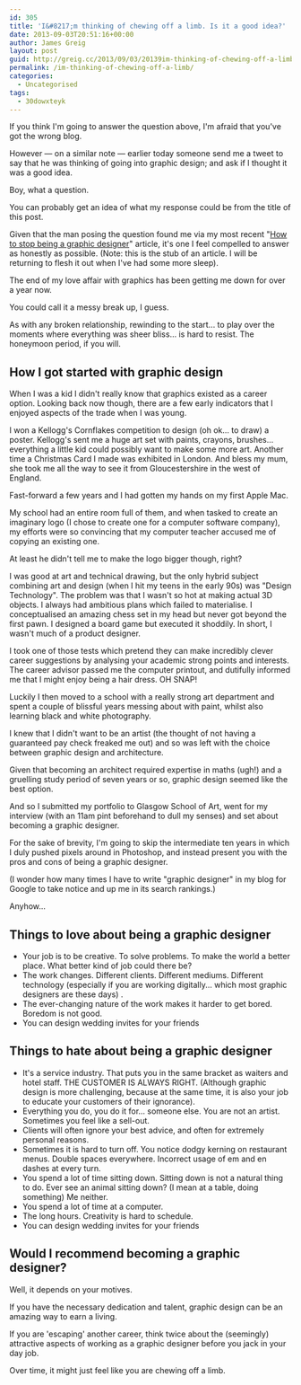 ```yaml
---
id: 305
title: 'I&#8217;m thinking of chewing off a limb. Is it a good idea?'
date: 2013-09-03T20:51:16+00:00
author: James Greig
layout: post
guid: http://greig.cc/2013/09/03/20139im-thinking-of-chewing-off-a-limb/
permalink: /im-thinking-of-chewing-off-a-limb/
categories:
  - Uncategorised
tags:
  - 30dowxteyk
---
```

<p>If you think I'm going to answer the question above, I'm afraid that you've got the wrong blog.&nbsp;</p><p>However — on a similar note — earlier today someone send me a tweet to say that he was thinking of going into graphic design; and ask if I thought it was a good idea.</p><p>Boy, what a question.&nbsp;</p><p>You can probably get an idea of what my response could be from the title of this post.&nbsp;</p><p>Given that the man posing the question&nbsp;<span>found me via my most recent "</span><a href="http://greig.cc/journal/2013/8/how-to-stop-being-a-graphic-designer-redux">How to stop being a graphic designer</a><span>" article, it's one I feel compelled to answer as honestly as possible. (Note: this is the stub of an article. I will be returning to flesh it out when I've had some more sleep).</span></p><p><span>The end of my love affair with graphics has been getting me down for over a year now.</span></p><p><span>You could call it a messy break up, I guess.</span></p><p><span>As with any broken relationship, rewinding to the start... to play over the moments where everything was sheer bliss... is hard to resist. The honeymoon period, if you will.</span></p><h2>How I got started with graphic design</h2><p>When I was a kid I didn't really know that graphics existed as a career option. Looking back now though, there are a few early indicators that I enjoyed aspects of the trade when I was young.</p><p>I won a Kellogg's Cornflakes competition to design (oh ok... to draw) a poster. Kellogg's sent me a huge art set with paints, crayons, brushes... everything a little kid could possibly want to make some more art. Another time a Christmas Card I made was exhibited in London. And bless my mum, she took me all the way to see it from Gloucestershire in the west of England.</p><p>Fast-forward a few years and I had gotten my hands on my first Apple Mac.</p><p>My school had an entire room full of them, and when tasked to create an imaginary logo (I chose to create one for a computer software company), my efforts were so convincing that my computer teacher accused me of copying an existing one.</p><p>At least he didn't tell me to make the logo bigger though, right?</p><p>I was good at art and technical drawing, but the only hybrid subject combining art and design (when I hit my teens in the early 90s) was "Design Technology". The problem was that I wasn't so hot at making actual 3D objects. I always had ambitious plans which failed to materialise. I conceptualised an amazing chess set in my head but never got beyond the first pawn. I designed a board game but executed it shoddily. In short, I wasn't much of a product designer.</p><p>I took one of those tests which pretend they can make incredibly clever career suggestions by analysing your academic strong points and interests. The career advisor passed me the computer printout, and dutifully informed me that I might enjoy being a hair dress. OH SNAP!</p><p>Luckily I then moved to a school with a really strong art department and spent a couple of blissful years messing about with paint, whilst also learning black and white photography.&nbsp;</p><p>I knew that I didn't want to be an artist (the thought of not having a guaranteed pay check freaked me out) and so was left with the choice between graphic design and architecture.&nbsp;</p><p>Given that becoming an architect required expertise in maths (ugh!) and a gruelling study period of seven years or so, graphic design seemed like the best option.&nbsp;</p><p>And so I submitted my portfolio to Glasgow School of Art, went for my interview (with an 11am pint beforehand to dull my senses) and set about becoming a graphic designer.&nbsp;</p><p>For the sake of brevity, I'm going to skip the intermediate ten years in which I duly pushed pixels around in Photoshop, and instead present you with the pros and cons of being a graphic designer.</p><p>(I wonder how many times I have to write "graphic designer" in my blog for Google to take notice and up me in its search rankings.)&nbsp;</p><p>Anyhow...&nbsp;</p><h2>Things to love about being a graphic designer</h2><ul><li>Your job is to be creative. To solve problems. To make the world a better place. What better kind of job could there be?</li><li>The work changes. Different clients. Different mediums. Different technology (especially if you are working digitally... which most graphic designers are these days)&nbsp;.</li><li>The ever-changing nature of the work makes it harder to get bored. Boredom is not good.&nbsp;</li><li>You can design wedding invites for your friends</li></ul><h2>Things to hate about being a graphic designer</h2><ul><li><span>It's a service industry. That puts you in the same bracket as waiters and hotel staff. THE CUSTOMER IS ALWAYS RIGHT. (Although graphic design is more challenging, because at the same time, it is also your job to educate your customers of their ignorance).</span></li><li>Everything you do, you do it for... someone else. You are not an artist. Sometimes you feel like a sell-out.&nbsp;</li><li>Clients will often ignore your best advice, and often for extremely personal reasons.&nbsp;</li><li>Sometimes it is hard to turn off. You notice dodgy kerning on restaurant menus. Double spaces everywhere. Incorrect usage of em and en dashes at every turn.</li><li>You spend a lot of time sitting down. Sitting down is not a natural thing to do. Ever see an animal sitting down? (I mean at a table, doing something) Me neither.</li><li>You spend a lot of time at a computer.&nbsp;</li><li>The long hours. Creativity is hard to schedule.&nbsp;</li><li><span>You can design wedding invites for your friends</span></li></ul><h2>Would I recommend becoming a graphic designer?</h2><p>Well, it depends on your motives.</p><p>If you have the necessary dedication and talent, graphic design can be an amazing way to earn a living.&nbsp;</p><p>If you are 'escaping' another career, think twice about the (seemingly) attractive aspects of working as a graphic designer before you jack in your day job.&nbsp;</p><p>Over time, it might just feel like you are chewing off a limb.&nbsp;</p><p> </p>